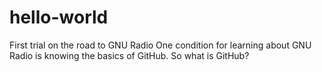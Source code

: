 # hello-world
First trial on the road to GNU Radio
One condition for learning about GNU Radio is knowing the basics of GitHub.
So what is GitHub?
